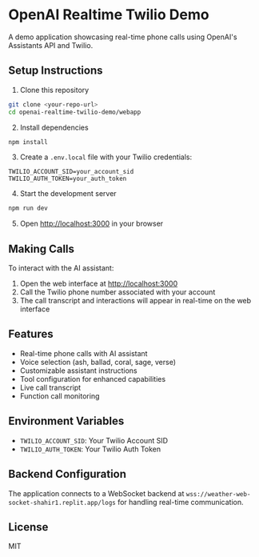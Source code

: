 # OpenAI Realtime Twilio Demo

A demo application showcasing real-time phone calls using OpenAI's Assistants API and Twilio.

## Setup Instructions

1. Clone this repository
```bash
git clone <your-repo-url>
cd openai-realtime-twilio-demo/webapp
```

2. Install dependencies
```bash
npm install
```

3. Create a `.env.local` file with your Twilio credentials:
```env
TWILIO_ACCOUNT_SID=your_account_sid
TWILIO_AUTH_TOKEN=your_auth_token
```

4. Start the development server
```bash
npm run dev
```

5. Open [http://localhost:3000](http://localhost:3000) in your browser

## Making Calls

To interact with the AI assistant:
1. Open the web interface at [http://localhost:3000](http://localhost:3000)
2. Call the Twilio phone number associated with your account
3. The call transcript and interactions will appear in real-time on the web interface

## Features

- Real-time phone calls with AI assistant
- Voice selection (ash, ballad, coral, sage, verse)
- Customizable assistant instructions
- Tool configuration for enhanced capabilities
- Live call transcript
- Function call monitoring

## Environment Variables

- `TWILIO_ACCOUNT_SID`: Your Twilio Account SID
- `TWILIO_AUTH_TOKEN`: Your Twilio Auth Token

## Backend Configuration

The application connects to a WebSocket backend at `wss://weather-web-socket-shahir1.replit.app/logs` for handling real-time communication.

## License

MIT 